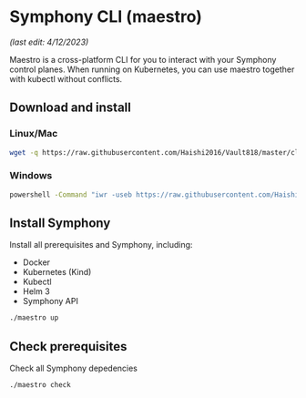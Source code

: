 # Symphony CLI (maestro)

_(last edit: 4/12/2023)_

Maestro is a cross-platform CLI for you to interact with your Symphony control planes. When running on Kubernetes, you can use maestro together with kubectl without conflicts.

## Download and install

### Linux/Mac
```bash
wget -q https://raw.githubusercontent.com/Haishi2016/Vault818/master/cli/install/install.sh -O - | /bin/bash
```
### Windows
```cmd
powershell -Command "iwr -useb https://raw.githubusercontent.com/Haishi2016/Vault818/master/cli/install/install.ps1 | iex"
```

## Install Symphony
Install all prerequisites and Symphony, including:
* Docker
* Kubernetes (Kind)
* Kubectl
* Helm 3
* Symphony API
```bash
./maestro up
```

## Check prerequisites
Check all Symphony depedencies
```bash
./maestro check
```

